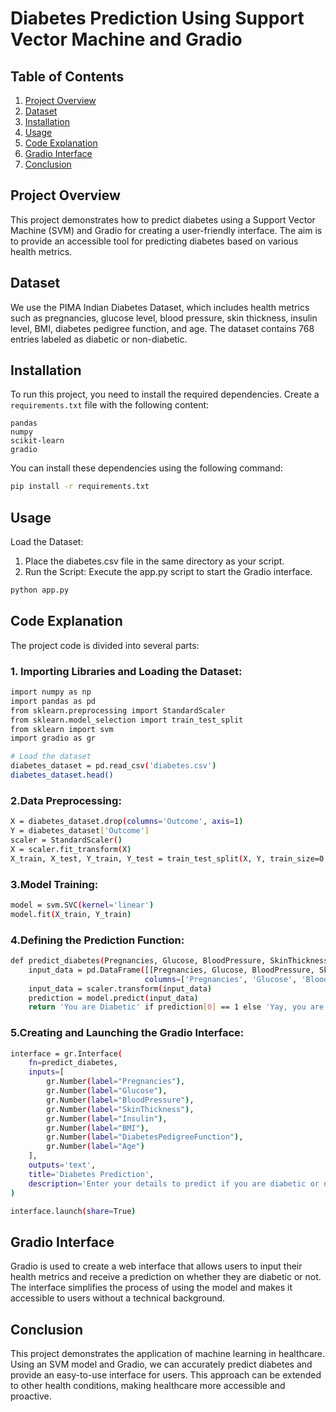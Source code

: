 # Diabetes Prediction Using Support Vector Machine and Gradio

## Table of Contents
1. [Project Overview](#project-overview)
2. [Dataset](#dataset)
3. [Installation](#installation)
4. [Usage](#usage)
5. [Code Explanation](#code-explanation)
6. [Gradio Interface](#gradio-interface)
7. [Conclusion](#conclusion)

## Project Overview
This project demonstrates how to predict diabetes using a Support Vector Machine (SVM) and Gradio for creating a user-friendly interface. The aim is to provide an accessible tool for predicting diabetes based on various health metrics.

## Dataset
We use the PIMA Indian Diabetes Dataset, which includes health metrics such as pregnancies, glucose level, blood pressure, skin thickness, insulin level, BMI, diabetes pedigree function, and age. The dataset contains 768 entries labeled as diabetic or non-diabetic.

## Installation
To run this project, you need to install the required dependencies. Create a `requirements.txt` file with the following content:

```plaintext
pandas
numpy
scikit-learn
gradio
```
You can install these dependencies using the following command:
```bash
pip install -r requirements.txt
```
## Usage
Load the Dataset:
1. Place the diabetes.csv file in the same directory as your script.
2. Run the Script:
Execute the app.py script to start the Gradio interface.
```bash
python app.py
```
## Code Explanation
The project code is divided into several parts:

### 1. Importing Libraries and Loading the Dataset:
```bash
import numpy as np
import pandas as pd
from sklearn.preprocessing import StandardScaler
from sklearn.model_selection import train_test_split
from sklearn import svm
import gradio as gr

# Load the dataset
diabetes_dataset = pd.read_csv('diabetes.csv')
diabetes_dataset.head()
```

### 2.Data Preprocessing:
```bash
X = diabetes_dataset.drop(columns='Outcome', axis=1)
Y = diabetes_dataset['Outcome']
scaler = StandardScaler()
X = scaler.fit_transform(X)
X_train, X_test, Y_train, Y_test = train_test_split(X, Y, train_size=0.8, stratify=Y, random_state=1)
```
### 3.Model Training:
```bash
model = svm.SVC(kernel='linear')
model.fit(X_train, Y_train)
```
### 4.Defining the Prediction Function:
```bash
def predict_diabetes(Pregnancies, Glucose, BloodPressure, SkinThickness, Insulin, BMI, DiabetesPedigreeFunction, Age):
    input_data = pd.DataFrame([[Pregnancies, Glucose, BloodPressure, SkinThickness, Insulin, BMI, DiabetesPedigreeFunction, Age]],
                              columns=['Pregnancies', 'Glucose', 'BloodPressure', 'SkinThickness', 'Insulin', 'BMI', 'DiabetesPedigreeFunction', 'Age'])
    input_data = scaler.transform(input_data)
    prediction = model.predict(input_data)
    return 'You are Diabetic' if prediction[0] == 1 else 'Yay, you are Non-diabetic!'
```
### 5.Creating and Launching the Gradio Interface:
```bash
interface = gr.Interface(
    fn=predict_diabetes,
    inputs=[
        gr.Number(label="Pregnancies"),
        gr.Number(label="Glucose"),
        gr.Number(label="BloodPressure"),
        gr.Number(label="SkinThickness"),
        gr.Number(label="Insulin"),
        gr.Number(label="BMI"),
        gr.Number(label="DiabetesPedigreeFunction"),
        gr.Number(label="Age")
    ],
    outputs='text',
    title='Diabetes Prediction',
    description='Enter your details to predict if you are diabetic or not.'
)

interface.launch(share=True)
```
## Gradio Interface
Gradio is used to create a web interface that allows users to input their health metrics and receive a prediction on whether they are diabetic or not. The interface simplifies the process of using the model and makes it accessible to users without a technical background.

## Conclusion
This project demonstrates the application of machine learning in healthcare. Using an SVM model and Gradio, we can accurately predict diabetes and provide an easy-to-use interface for users. This approach can be extended to other health conditions, making healthcare more accessible and proactive.
